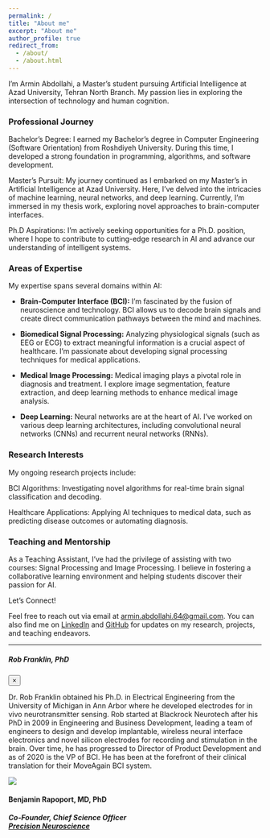 ```yaml
---
permalink: /
title: "About me"
excerpt: "About me"
author_profile: true
redirect_from: 
  - /about/
  - /about.html
---
```



I’m Armin Abdollahi, a Master’s student pursuing Artificial Intelligence at Azad University, Tehran North Branch. My passion lies in exploring the intersection of technology and human cognition.


<h3>Professional Journey</h3>

Bachelor’s Degree: I earned my Bachelor’s degree in Computer Engineering (Software Orientation) from Roshdiyeh University. During this time, I developed a strong foundation in programming, algorithms, and software development.

Master’s Pursuit: My journey continued as I embarked on my Master’s in Artificial Intelligence at Azad University. Here, I’ve delved into the intricacies of machine learning, neural networks, and deep learning. Currently, I’m immersed in my thesis work, exploring novel approaches to brain-computer interfaces.

Ph.D Aspirations: I’m actively seeking opportunities for a Ph.D. position, where I hope to contribute to cutting-edge research in AI and advance our understanding of intelligent systems.


<h3>Areas of Expertise</h3>
My expertise spans several domains within AI:

- **Brain-Computer Interface (BCI):**
I’m fascinated by the fusion of neuroscience and technology. BCI allows us to decode brain signals and create direct communication pathways between the mind and machines.

- **Biomedical Signal Processing:**
Analyzing physiological signals (such as EEG or ECG) to extract meaningful information is a crucial aspect of healthcare. I’m passionate about developing signal processing techniques for medical applications.

- **Medical Image Processing:**
Medical imaging plays a pivotal role in diagnosis and treatment. I explore image segmentation, feature extraction, and deep learning methods to enhance medical image analysis.

- **Deep Learning:**
Neural networks are at the heart of AI. I’ve worked on various deep learning architectures, including convolutional neural networks (CNNs) and recurrent neural networks (RNNs).


<h3>Research Interests</h3>
My ongoing research projects include:

BCI Algorithms: Investigating novel algorithms for real-time brain signal classification and decoding.

Healthcare Applications: Applying AI techniques to medical data, such as predicting disease outcomes or automating diagnosis.

<h3>Teaching and Mentorship</h3>
As a Teaching Assistant, I’ve had the privilege of assisting with two courses: Signal Processing and Image Processing. I believe in fostering a collaborative learning environment and helping students discover their passion for AI.


Let’s Connect!

Feel free to reach out via email at <a href="mailto:armin.abdollahi.64@gmail.com">armin.abdollahi.64@gmail.com</a>. You can also find me on [LinkedIn](https://www.linkedin.com/in/armin-abdollahi) and [GitHub](https://github.com/Armin-Abdollahi) for updates on my research, projects, and teaching endeavors.











---



<!-- Modal -->
<div class="modal fade" id="Franklin33" role="dialog" aria-labelledby="Franklin33Label" aria-hidden="true" tabindex="-1">
<div class="modal-dialog" role="document">
<div class="modal-content">
<div class="modal-header">
<h5 class="modal-title" id="Franklin33Label">Rob Franklin, PhD</h5>
<button type="button" class="close" data-dismiss="modal" aria-label="Close"> <span aria-hidden="true">&times;</span> </button></div>
<div class="modal-body">
<p>Dr. Rob Franklin obtained his Ph.D. in Electrical Engineering from the University of Michigan in Ann Arbor where he developed electrodes for in vivo neurotransmitter sensing. Rob started at Blackrock Neurotech after his PhD in 2009 in Engineering and Business Development, leading a team of engineers to design and develop implantable, wireless neural interface electronics and novel silicon electrodes for recording and stimulation in the brain. Over time, he has progressed to Director of Product Development and as of 2020 is the VP of BCI. He has been at the forefront of their clinical translation for their MoveAgain BCI system.</p>
</div>
</div>
</div>
</div>
<!-- Modal End--></div>
</div>
<div class="col-sm-3 col-xs-12">
<div class="speaker_container">
<div class="speaker_img-src"><img src="https://vepimg.b8cdn.com/uploads/vjfnew//content/files/1709827435benjamin-rapoport-headshot-jpg1709827435.jpg" data-toggle="modal" data-target="#Benjamin" />
<h4 data-toggle="modal" data-target="#Benjamin">Benjamin Rapoport, MD, PhD</h4>
<h5>Co-Founder, Chief Science Officer <br /> <a href="https://precisionneuro.io/" target="_blank" rel="noopener noreferrer">Precision Neuroscience</a></h5>
<div class="clearfix"></div>
</div>
